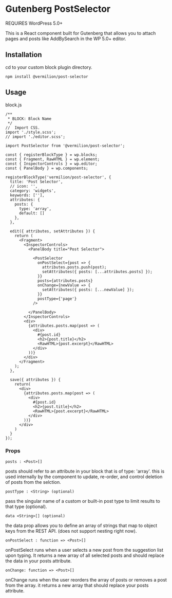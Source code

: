 # Gutenberg PostSelector

REQUIRES WordPress 5.0+

This is a React component built for Gutenberg that allows you to attach pages and posts like AddBySearch in the WP 5.0+ editor. 


## Installation
cd to your custom block plugin directory.

`npm install @vermilion/post-selector`

## Usage

block.js
```
/**
 * BLOCK: Block Name
 */
//  Import CSS.
import './style.scss';
// import './editor.scss';

import PostSelector from '@vermilion/post-selector';

const { registerBlockType } = wp.blocks;
const { Fragment, RawHTML } = wp.element;
const { InspectorControls } = wp.editor;
const { PanelBody } = wp.components;

registerBlockType('vermilion/post-selector', {
  title: 'Post Selector',
  // icon: '',
  category: 'widgets',
  keywords: [''],
  attributes: {
    posts: {
      type: 'array',
      default: []
    },
  },

  edit({ attributes, setAttributes }) {
    return (
      <Fragment>
        <InspectorControls>
          <PanelBody title="Post Selector">
          
            <PostSelector
              onPostSelect={post => {
                attributes.posts.push(post);
                setAttributes({ posts: [...attributes.posts] });
              }}
              posts={attributes.posts}
              onChange={newValue => {
                setAttributes({ posts: [...newValue] });
              }}
              postType={'page'}
            />

          </PanelBody>
        </InspectorControls>
        <div>
          {attributes.posts.map(post => (
            <div>
              #{post.id}
              <h2>{post.title}</h2>
              <RawHTML>{post.excerpt}</RawHTML>
            </div>
          ))}
        </div>
      </Fragment>
    );
  },

  save({ attributes }) {
    return(
      <div>
        {attributes.posts.map(post => (
          <div>
            #{post.id}
            <h2>{post.title}</h2>
            <RawHTML>{post.excerpt}</RawHTML>
          </div>
        ))}
      </div>
    )
  }
});

```


### Props

`posts : <Post>[]`

posts should refer to an attribute in your block that is of type: 'array'. this is used internally by the component to update, re-order, and control deletion of posts from the selction.

`postType : <String> (optional)`

pass the singular name of a custom or built-in post type to limit results to that type (optional). 

`data <String>[] (optional)`

the data prop allows you to define an array of strings that map to object keys from the REST API. (does not support nesting right now).


`onPostSelect : function => <Post>[]`


onPostSelect runs when a user selects a new post from the suggestion list upon typing. It returns a new array of all selected posts and should replace the data in your posts attribute.

`onChange: function => <Post>[]`

onChange runs when the user reorders the array of posts or removes a post from the array. it returns a new array that should replace your posts attribute.

